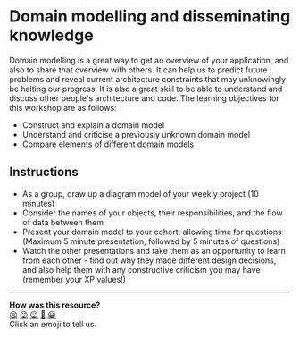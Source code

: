# Domain modelling and disseminating knowledge

Domain modelling is a great way to get an overview of your application, and also to share that overview with others. It can help us to predict future problems and reveal current architecture constraints that may unknowingly be halting our progress. It is also a great skill to be able to understand and discuss other people's architecture and code. The learning objectives for this workshop are as follows:

* Construct and explain a domain model
* Understand and criticise a previously unknown domain model
* Compare elements of different domain models

## Instructions
* As a group, draw up a diagram model of your weekly project (10 minutes)
* Consider the names of your objects, their responsibilities, and the flow of data between them
* Present your domain model to your cohort, allowing time for questions (Maximum 5 minute presentation, followed by 5 minutes of questions)
* Watch the other presentations and take them as an opportunity to learn from each other - find out why they made different design decisions, and also help them with any constructive criticism you may have (remember your XP values!)

<!-- BEGIN GENERATED SECTION DO NOT EDIT -->

---

**How was this resource?**  
[😫](https://airtable.com/shrUJ3t7KLMqVRFKR?prefill_Repository=skills-workshops&prefill_File=further_javascript/domain-modelling/README.md&prefill_Sentiment=😫) [😕](https://airtable.com/shrUJ3t7KLMqVRFKR?prefill_Repository=skills-workshops&prefill_File=further_javascript/domain-modelling/README.md&prefill_Sentiment=😕) [😐](https://airtable.com/shrUJ3t7KLMqVRFKR?prefill_Repository=skills-workshops&prefill_File=further_javascript/domain-modelling/README.md&prefill_Sentiment=😐) [🙂](https://airtable.com/shrUJ3t7KLMqVRFKR?prefill_Repository=skills-workshops&prefill_File=further_javascript/domain-modelling/README.md&prefill_Sentiment=🙂) [😀](https://airtable.com/shrUJ3t7KLMqVRFKR?prefill_Repository=skills-workshops&prefill_File=further_javascript/domain-modelling/README.md&prefill_Sentiment=😀)  
Click an emoji to tell us.

<!-- END GENERATED SECTION DO NOT EDIT -->
